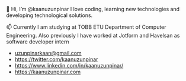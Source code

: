 

 👋 Hi, I’m @kaanuzunpinar I love coding, learning new technologies and developing technological solutions.

 📫 Currently I am studying at TOBB ETU Department of Computer Engineering. Also previously I have worked at Jotform and Havelsan as software developer intern 

- uzunpinarkaan@gmail.com
- https://twitter.com/kaanuzunpinar
- https://www.linkedin.com/in/kaanuzunpinar/
- https://kaanuzunpinar.com

